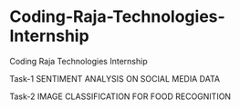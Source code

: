 # Coding-Raja-Technologies-Internship
Coding Raja Technologies Internship

Task-1 SENTIMENT ANALYSIS ON SOCIAL MEDIA DATA

Task-2 IMAGE CLASSIFICATION FOR FOOD RECOGNITION
